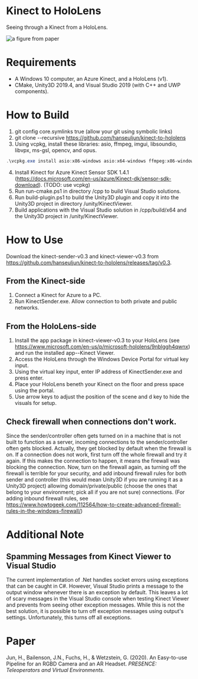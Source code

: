 # Kinect to HoloLens
Seeing through a Kinect from a HoloLens.

![a figure from paper](kinect-to-hololens.jpg)

# Requirements
- A Windows 10 computer, an Azure Kinect, and a HoloLens (v1).
- CMake, Unity3D 2019.4, and Visual Studio 2019 (with C++ and UWP components).

# How to Build
1. git config core.symlinks true (allow your git using symbolic links)
2. git clone --recursive https://github.com/hanseuljun/kinect-to-hololens
3. Using vcpkg, install these libraries: asio, ffmpeg, imgui, libsoundio, libvpx, ms-gsl, opencv, and opus.
```powershell
.\vcpkg.exe install asio:x86-windows asio:x64-windows ffmpeg:x86-windows ffmpeg:x64-windows imgui:x86-windows imgui:x64-windows libsoundio:x86-windows libsoundio:x64-windows libvpx:x86-windows libvpx:x64-windows ms-gsl:x86-windows ms-gsl:x64-windows opencv:x86-windows opencv:x64-windows opus:x86-windows opus:x64-windows
```
4. Install Kinect for Azure Kinect Sensor SDK 1.4.1 (https://docs.microsoft.com/en-us/azure/Kinect-dk/sensor-sdk-download). (TODO: use vcpkg)
5. Run run-cmake.ps1 in directory /cpp to build Visual Studio solutions.
6. Run build-plugin.ps1 to build the Unity3D plugin and copy it into the Unity3D project in directory /unity/KinectViewer.
7. Build applications with the Visual Studio solution in /cpp/build/x64 and the Unity3D project in /unity/KinectViewer.

# How to Use
Download the kinect-sender-v0.3 and kinect-viewer-v0.3 from https://github.com/hanseuljun/kinect-to-hololens/releases/tag/v0.3.  

## From the Kinect-side
1. Connect a Kinect for Azure to a PC.
2. Run KinectSender.exe. Allow connection to both private and public networks.

## From the HoloLens-side
1. Install the app package in kinect-viewer-v0.3 to your HoloLens (see https://www.microsoft.com/en-us/p/microsoft-hololens/9nblggh4qwnx) and run the installed app--Kinect Viewer.
2. Access the HoloLens through the Windows Device Portal for virtual key input.
3. Using the virtual key input, enter IP address of KinectSender.exe and press enter.
4. Place your HoloLens beneth your Kinect on the floor and press space using the portal.
5. Use arrow keys to adjust the position of the scene and d key to hide the visuals for setup.

## Check firewall when connections don't work.
Since the sender/controller often gets turned on in a machine that is not built to function as a server, incoming connections to the sender/controller often gets blocked. Actually, they get blocked by default when the firewall is on. If a connection does not work, first turn off the whole firewall and try it again. If this makes the connection to happen, it means the firewall was blocking the connection. Now, turn on the firewall again, as turning off the firewall is terrible for your security, and add inbound firewall rules for both sender and controller (this would mean Unity3D if you are running it as a Unity3D project) allowing domain/private/public (choose the ones that belong to your environment; pick all if you are not sure) connections. (For adding inbound firewall rules, see https://www.howtogeek.com/112564/how-to-create-advanced-firewall-rules-in-the-windows-firewall/)

# Additional Note

## Spamming Messages from Kinect Viewer to Visual Studio
The current implementation of .Net handles socket errors using exceptions that can be caught in C#. However, Visual Studio prints a message to the output window whenever there is an exception by default. This leaves a lot of scary messages in the Visual Studio console when testing Kinect Viewer and prevents from seeing other exception messages. While this is not the best solution, it is possible to turn off exception messages using output's settings. Unfortunately, this turns off all exceptions.

# Paper
Jun, H., Bailenson, J.N., Fuchs, H., & Wetzstein, G. (2020). An Easy-to-use Pipeline for an RGBD Camera and an AR Headset. *PRESENCE: Teleoperators and Virtual Environments*.
